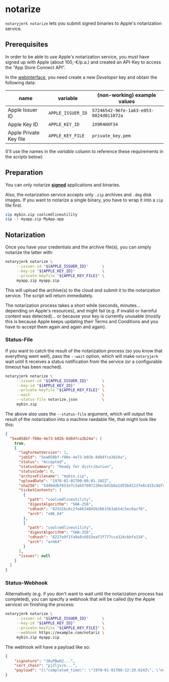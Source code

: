 notarize
========

`notaryjerk notarize` lets you submit signed binaries to Apple's notarization service.


## Prerequisites
In order to be able to use Apple's notarization service,
you *must* have signed up with Apple (about 100,-€/p.a.)
and created an API-Key to access the "App Store Connect API".

In the [webinterface](https://appstoreconnect.apple.com/access/integrations/api),
you need create a new *Developer* key and obtain the following data:

| name                   | variable          | (non-working) example values           |
|------------------------|-------------------|----------------------------------------|
| Apple Issuer ID        | `APPLE_ISSUER_ID` | `57246542-96fe-1a63-e053-0824d011072a` |
| Apple Key ID           | `APPLE_KEY_ID`    | `2X9R4HXF34`                           |
| Apple Private Key file | `APPLE_KEY_FILE`  | `private_key.pem`                      |

(I'll use the names in the *variable* column to reference these requirements in the scripts below)

## Preparation

You can only notarize [**signed**](../sign/) applications and binaries.

Also, the notarization service accepts only `.zip` archives and `.dmg` disk images.
If you want to notarize a single binary, you have to wrap it into a `zip` file first.

```sh
zip mybin.zip coolcmdlineutility
zip -r myapp.zip MyApp.app
```

## Notarization

Once you have your credentials and the archive file(s),
you can simply notarize the latter with:

```sh
notaryjerk notarize \
     --issuer-id "${APPLE_ISSUER_ID}"      \
     --key-id "${APPLE_KEY_ID}"            \
     --private-keyfile "${APPLE_KEY_FILE}" \
     myapp.zip myapp.zip
```

This will upload the archive(s) to the cloud and submit it to the notarization service.
The script will return immediately.

The notarization process takes a short while (seconds, minutes... depending on Apple's resources),
and might fail (e.g. if invalid or harmful content was detected)...
or because your key is currently unusable (mostly this is because Apple
keeps updating their Terms and Conditions and you have to accept them again and again and again).

### Status-File

If you want to catch the result of the notarization process (so you know that everything went well),
pass the `--wait` option, which will make `notaryjerk` wait until it receives a status notification
from the service (or a configurable timeout has been reached).

```sh
notaryjerk notarize \
     --issuer-id "${APPLE_ISSUER_ID}"      \
     --key-id "${APPLE_KEY_ID}"            \
     --private-keyfile "${APPLE_KEY_FILE}" \
     --wait                                \
     --status-file notarize.json           \
     mybin.zip
```

The above also uses the `--status-file` argument, which will output the result of the notarization
into a machine raedable file, that might look like this:

```json
{
  "5ea058bf-f80e-4e73-b02b-8d84fca3b24a": [
    true,
    {
      "logFormatVersion": 1,
      "jobId": "5ea058bf-f80e-4e73-b02b-8d84fca3b24a",
      "status": "Accepted",
      "statusSummary": "Ready for distribution",
      "statusCode": 0,
      "archiveFilename": "mybin.zip",
      "uploadDate": "1970-01-01T00:00:01.102Z",
      "sha256": "5dd6ddbf653e7c5ab57607220ecb41b6a1d55bd123fe8cd15c8dfc4efede8d31",
      "ticketContents": [
        {
          "path": "coolcmdlineutility",
          "digestAlgorithm": "SHA-256",
          "cdhash": "625d1bc6c2fe6b34845b26615b3ab54c5ec6acf0",
          "arch": "x86_64"
        },
        {
          "path": "coolcmdlineutility",
          "digestAlgorithm": "SHA-256",
          "cdhash": "8227e9f1fa9a8c6015eaf2f777cca324cbbfa154",
          "arch": "arm64"
        }
      ],
      "issues": null
    }
  ]
}
```

### Status-Webhook

Alternatively (e.g. if you don't want to wait until the notarization process has completed),
you can specify a webhook that will be called (by the Apple service) on finishing the process:

```sh
notaryjerk notarize \
     --issuer-id "${APPLE_ISSUER_ID}"      \
     --key-id "${APPLE_KEY_ID}"            \
     --private-keyfile "${APPLE_KEY_FILE}" \
     --webhook https://example.com/notariz \
     mybin.zip myapp.zip
```

The webhook will have a payload like so:

```json
{
    "signature": "J8uPBwO2...",
    "cert_chain": "pjZljv/o...",
    "payload": "{\"completed_time\": \"1970-01-01T00:12:20.624Z\", \"event\": \"processing-complete\", \"start_time\": \"1970-01-01T00:00:04.379Z\", \"submission_id\": \"5ea058bf-f80e-4e73-b02b-8d84fca3b24a\", \"team_id\": \"UWO5Z8GT3G\"}"
}
```
